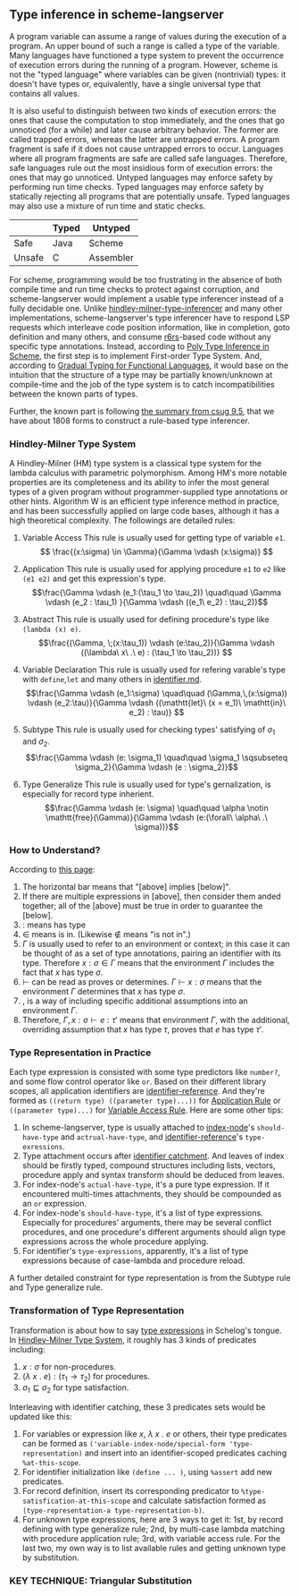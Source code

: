 ## Type inference in scheme-langserver

A program variable can assume a range of values during the execution of a program. An upper bound of such a range is called a type of the variable. Many languages have functioned a type system to prevent the occurrence of execution errors during the running of a program. However, scheme is not the "typed language" where variables can be given (nontrivial) types: it doesn't have types or, equivalently, have a single universal type that contains all values. 

It is also useful to distinguish between two kinds of execution errors: the ones that cause the computation to stop immediately, and the ones that go unnoticed (for a while) and later cause arbitrary behavior. The former are called trapped errors, whereas the latter are untrapped errors. A program fragment is safe if it does not cause untrapped errors to occur. Languages where all program fragments are safe are called safe languages. Therefore, safe languages rule out the most insidious form of execution errors: the ones that may go unnoticed. Untyped languages may enforce safety by performing run time checks. Typed languages may enforce safety by statically rejecting all programs that are potentially unsafe. Typed languages may also use a mixture of run time and static checks.


|        | Typed | Untyped   |
|--------|-------|-----------|
| Safe   | Java  | Scheme    |
| Unsafe | C     | Assembler |

For scheme, programming would be too frustrating in the absence of both compile time and run time checks to protect against corruption, and scheme-langserver would implement a usable type inferencer instead of a fully decidable one. Unlike [hindley-milner-type-inferencer](https://github.com/webyrd/hindley-milner-type-inferencer) and many other implementations, scheme-langserver's type inferencer have to respond LSP requests which interleave code position information, like in completion, goto definition and many others, and consume [r6rs](http://www.r6rs.org/)-based code without any specific type annotations. Instead, according to [Poly Type Inference in Scheme](https://core.ac.uk/download/pdf/38891838.pdf), the first step is to implement First-order Type System. And, according to [Gradual Typing for Functional Languages](https://www.cs.indiana.edu/~lkuper/talks/gradual/gradual.pdf), it would base on the intuition that the structure of a type may be partially known/unknown at compile-time and the job of the type system is to catch incompatibilities between the known parts of types. 

Further, the known part is following [the summary from csug 9.5](https://cisco.github.io/ChezScheme/csug9.5/summary.html#./summary:h0), that we have about 1808 forms to construct a rule-based type inferencer.

### Hindley-Milner Type System
A Hindley-Milner (HM) type system is a classical type system for the lambda calculus with parametric polymorphism. Among HM's more notable properties are its completeness and its ability to infer the most general types of a given program without programmer-supplied type annotations or other hints. Algorithm W is an efficient type inference method in practice, and has been successfully applied on large code bases, although it has a high theoretical complexity. The followings are detailed rules:
1. Variable Access 
This rule is usually used for getting type of variable `e1`.
$$ \frac{(x:\sigma) \in \Gamma}{\Gamma \vdash (x:\sigma)} $$ 

2. Application
This rule is usually used for applying procedure `e1` to `e2` like `(e1 e2)` and get this expression's type.
$$\frac{\Gamma \vdash (e_1:(\tau_1 \to \tau_2)) \quad\quad \Gamma \vdash (e_2 : \tau_1) }{\Gamma \vdash ((e_1\ e_2) : \tau_2)}$$

3. Abstract
This rule is usually used for defining procedure's type like `(lambda (x) e)`.
$$\frac{(\Gamma, \;(x:\tau_1)) \vdash (e:\tau_2)}{\Gamma \vdash ((\lambda\ x\ .\ e) : (\tau_1 \to \tau_2))} $$

4. Variable Declaration
This rule is usually used for refering varable's type with `define`,`let` and many others in [identifier.md](./identifier.md).
$$\frac{\Gamma \vdash (e_1:\sigma) \quad\quad (\Gamma,\,(x:\sigma)) \vdash (e_2:\tau)}{\Gamma \vdash ((\mathtt{let}\ (x = e_1)\ \mathtt{in}\ e_2) : \tau)} $$

5. Subtype
This rule is usually used for checking types' satisfying of $\sigma_1$ and $\sigma_2$.
$$\frac{\Gamma \vdash (e: \sigma_1) \quad\quad \sigma_1 \sqsubseteq \sigma_2}{\Gamma \vdash (e : \sigma_2)}$$

6. Type Generalize
This rule is usually used for type's gernalization, is especially for record type inherient.
$$\frac{\Gamma \vdash (e: \sigma) \quad\quad \alpha \notin \mathtt{free}(\Gamma)}{\Gamma \vdash (e:(\forall\ \alpha\ .\ \sigma))}$$


### How to Understand?
According to [this page](https://stackoverflow.com/questions/12532552/what-part-of-hindley-milner-do-you-not-understand/12535304#12535304):
1. The horizontal bar means that "[above] implies [below]".
2. If there are multiple expressions in [above], then consider them anded together; all of the [above] must be true in order to guarantee the [below].
3. $:$ means has type 
4. $\in$ means is in. (Likewise $\not\in$ means "is not in".)
5. $\Gamma$ is usually used to refer to an environment or context; in this case it can be thought of as a set of type annotations, pairing an identifier with its type. Therefore $x : \sigma \in \Gamma$ means that the environment $\Gamma$ includes the fact that $x$ has type $\sigma$.
6. $\vdash$ can be read as proves or determines. $\Gamma \vdash x:\sigma$ means that the environment $\Gamma$ determines that $x$ has type $\sigma$.
7. $,$ is a way of including specific additional assumptions into an environment $\Gamma$. 
8. Therefore, $\Gamma, x : \sigma \vdash e : \tau'$ means that environment $\Gamma$, with the additional, overriding assumption that $x$ has type $\tau$, proves that $e$ has type $\tau'$.

### Type Representation in Practice
Each type expression is consisted with some type predictors like `number?`, and some flow control operator like `or`. Based on their different library scopes, all application identifiers are [identifier-reference](../../analysis/identifier/reference.sls). And they're formed as `((return type) ((parameter type)...))` for [Application Rule](#hindleymilner-type-system) or `((parameter type)...)` for [Variable Access Rule](#hindleymilner-type-system). Here are some other tips:
1. In scheme-langserver, type is usually attached to [index-node](../../virtual-file-system/index-node.sls)'s `should-have-type` and `actrual-have-type`, and [identifier-reference](../../analysis/identifier/reference.sls)'s `type-exressions`.  
2. Type attachment occurs after [identifier catchment](./identifier.md). And leaves of index should be firstly typed, compound structures including lists, vectors, procedure apply and syntax transform should be deduced from leaves. 
3. For index-node's `actual-have-type`, it's a pure type expression. If it encountered multi-times attachments, they should be compounded as an `or` expression.
4. For index-node's `should-have-type`, it's a list of type expressions. Especially for procedures' arguments, there may be several conflict procedures, and one procedure's different arguments should align type expressions across the whole procedure applying.  
5. For identifier's `type-expressions`, apparently, it's a list of type expressions because of case-lambda and procedure reload.

A further detailed constraint for type representation is from the Subtype rule and Type generalize rule.

### Transformation of Type Representation
Transformation is about how to say [type expressions](#type-representation-in-practice) in Schelog's tongue. In [Hindley-Milner Type System](#hindley–milner-type-system), it roughly has 3 kinds of predicates including:
1. $x:\sigma$ for non-procedures.
2. $(\lambda\ x\ .\ e) : (\tau_1 \to \tau_2)$ for procedures.
3. $\sigma_1 \sqsubseteq \sigma_2$ for type satisfaction.

Interleaving with identifier catching, these 3 predicates sets would be updated like this:
1. For variables or expression like $x$, $\lambda\ x\ .\ e$ or others, their type predicates can be formed as `('variable-index-node/special-form 'type-representation)` and insert into an identifier-scoped predicates caching `%at-this-scope`.
2. For identifier initialization like `(define ... )`, using `%assert` add new predicates.
3. For record definition, insert its corresponding predicator to `%type-satisfication-at-this-scope` and calculate satisfaction formed as `(type-representation-a type-representation-b)`.
4. For unknown type expressions, here are 3 ways to get it: 1st, by record defining with type generalize rule; 2nd, by multi-case lambda matching with procedure application rule; 3rd, with variable access rule. For the last two, my own way is to list available rules and getting unknown type by substitution.

### KEY TECHNIQUE: Triangular Substitution